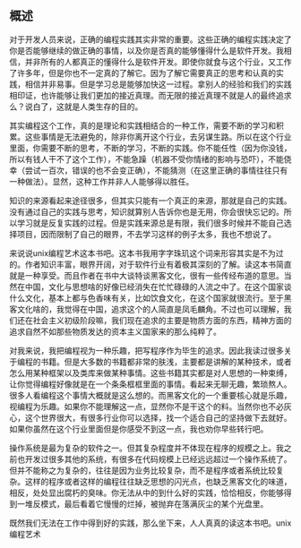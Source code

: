 概述
----
对于开发人员来说，正确的编程实践其实非常的重要。这些正确的编程实践决定了你是否能够继续的做正确的事情，以及你是否真的能够懂得什么是软件开发。我相信，并非所有的人都真正的懂得什么是软件开发。即使你就食与这个行业，又工作了许多年，但是你也不一定真的了解它。因为了解它需要真正的思考和认真的实践，相信并非易事。但是学习总是能够加快这一过程。拿别人的经验和我们的实践相印证，也许能够让我们更加的接近真理。而无限的接近真理不就是人的最终追求么？说白了，这就是人类生存的目的。

其实编程这个工作，真的是理论和实践相结合的一种工作，需要不断的学习和积累。这些事情是无法避免的，除非你离开这个行业，去另谋生路。所以在这个行业里面，你需要不断的思考，不断的学习，不断的实践。你不能任性（因为你没钱，所以有钱人干不了这个工作），不能急躁（机器不受你情绪的影响与恐吓），不能侥幸（尝试一百次，错误的也不会变正确），不能猜测（在这里正确的事情往往只有一种做法）。显然，这种工作并非人人能够得以胜任。

知识的来源看起来途径很多，但其实只能有一个真正的来源，那就是自己的实践。没有通过自己的实践与思考，知识就算别人告诉你也是无用，你会很快忘记的。所以学习就是反复实践的过程。但是实践来源总是有限，我们很多时候并不能自己选择项目，因而限制了自己的眼界，不去学习这样的例子太多，我也不想说了。

来说说unix编程艺术这本书吧。这本书我用字字珠玑这个词来形容其实是不为过的。作者知识丰富，眼界开阔，对于软件行业有着极其深刻的了解。读这本书简直就是一种享受。而且作者在书中大谈特谈黑客文化，很有一些传经布道的意思。当然在中国，文化与思想啥的好像已经消失在忙忙碌碌的人流之中了。在这个国家谈什么文化，基本上都与色香味有关，比如饮食文化，在这个国家就很流行。至于黑客文化啥的，我觉得在中国，追求这个的人简直是凤毛麟角。不过也可以理解，我们还在社会主义初级阶段嘛，我们现在追求的主要是物质方面的东西，精神方面的追求自然不如那些物质发达的资本主义国家来的那么纯粹了。

对我来说，我把编程视为一种乐趣，把写程序作为毕生的追求。因此我读过很多关于编程的书籍。但是大多数的书籍都非常的肤浅，主要都是讲解的某种技术，或者怎么用某种框架以及类库来做某种事情。这些书籍其实都是对人思想的一种束缚，让你觉得编程好像就是在一个条条框框里面的事情。看起来无聊无趣，繁琐熬人。很多人看编程这个事情大概就是这么想的。而黑客文化的一个重要核心就是乐趣，视编程为乐趣。如果你不能理解这一点，显然你不是干这个的料。当然你也不必灰心，这个世界很大，有很多行业你可以选择，找一个适合自己的坚持做下去就好。如果你虽然在这个行业里面但是你感受不到这一点，我也劝你早些转行吧。

操作系统是最为复杂的软件之一。但其复杂程度并不体现在程序的规模之上。我之前也开发过很多其他的系统，有很多在代码规模上已经远远超过一个操作系统了。但并不能称之为复杂的，往往是因为业务比较复杂，而不是程序或者系统比较复杂。这样的程序或者这样的编程往往缺乏思想的闪光点，也缺乏黑客文化的味道，相反，处处显出腐朽的臭味。你无法从中的到什么好的实践，恰恰相反，你能够得到一堆反模式，最后看着它慢慢的烂掉，被抛弃在落满灰尘的某个光盘里。

既然我们无法在工作中得到好的实践，那么坐下来，人人真真的读这本书吧。unix编程艺术

